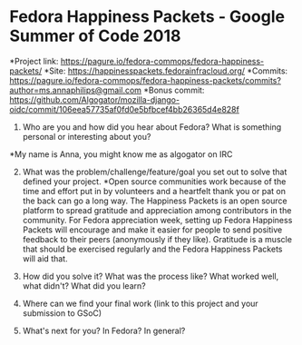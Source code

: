 # Fedora Happiness Packets - Google Summer of Code 2018

*Project link: https://pagure.io/fedora-commops/fedora-happiness-packets/
*Site: https://happinesspackets.fedorainfracloud.org/
*Commits: https://pagure.io/fedora-commops/fedora-happiness-packets/commits?author=ms.annaphilips@gmail.com
*Bonus commit:
https://github.com/Algogator/mozilla-django-oidc/commit/106eea57735af0fd0e5bfbcef4bb26365d4e828f

1. Who are you and how did you hear about Fedora?  What is something personal or interesting about you?

*My name is Anna, you might know me as algogator on IRC

2. What was the problem/challenge/feature/goal you set out to solve that defined your project.
*Open source communities work because of the time and effort put in by volunteers and a heartfelt thank you or pat on the back can go a long way. The Happiness Packets is an open source platform to spread gratitude and appreciation among contributors in the community. For Fedora appreciation week, setting up Fedora Happiness Packets will encourage and make it easier for people to send positive feedback to their peers (anonymously if they like). Gratitude is a muscle that should be exercised regularly and the Fedora Happiness Packets will aid that. 

3. How did you solve it?  What was the process like?  What worked well, what didn't?  What did you learn?

4. Where can we find your final work (link to this project and your submission to GSoC)

5. What's next for you? In Fedora? In general?

